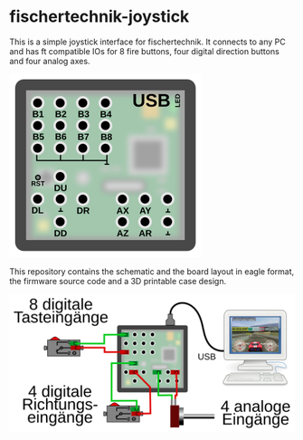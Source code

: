 # fischertechnik-joystick

This is a simple joystick interface for fischertechnik. It connects
to any PC and has ft compatible IOs for 8 fire buttons, four digital
direction buttons and four analog axes.

![](images/anschluesse.svg)

This repository contains the schematic and the board layout in eagle format,
the firmware source code and a 3D printable case design.

![](images/schema.svg)
